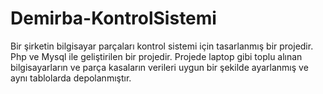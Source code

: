# Demirba-KontrolSistemi

Bir şirketin bilgisayar parçaları kontrol sistemi için tasarlanmış bir projedir.
Php ve Mysql ile geliştirilen bir projedir.
Projede laptop gibi toplu alınan bilgisayarların ve parça kasaların verileri uygun bir şekilde ayarlanmış ve aynı tablolarda depolanmıştır.
